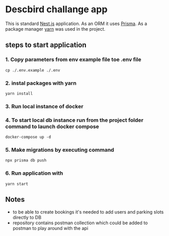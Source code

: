 # Descbird challange app

This is standard [Nest.js](https://docs.nestjs.com/) application.
As an ORM it uses [Prisma](Prisma).
As a package manager [yarn](https://yarnpkg.com/) was used in the project.

## steps to start application

### 1. Copy parameters from env example file toe .env file
```
cp ./.env.example ./.env
```
### 2. instal packages with yarn
```
yarn install
```
### 3. Run local instance of docker
### 4. To start local db instance run from the project folder command to launch docker compose
```
docker-compose up -d
```
### 5. Make migrations by executing command
```
npx prisma db push
```

### 6. Run application with 
```
yarn start
```

## Notes

- to be able to create bookings it's needed to add users and parking slots directly to DB
- repository contains postman collection which could be added to postman to play around with the api